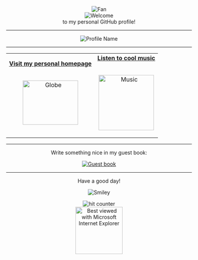 <div align="center">
<img src="https://github.com/fnky/fnky/raw/fnky/img/fan-1.gif" alt="Fan" align="center">
</div>

<div align="center">
<img src="https://github.com/fnky/fnky/raw/fnky/img/welcome-fire.gif" alt="Welcome" align="center">
</div>

<div align="center">
to my personal GitHub profile!
</div>

<hr>

<div align="center">
<img src="https://www.bloggif.com/tmp/53ef6224826d476a6663e7c904b228b4/text.gif?1758802111" alt="Profile Name" align="center">
</div>

<hr>


<table width="100%" align="center">
<tr>
<td align="center">
<a href="https://0xh4ck3rm4n.vercel.app/">
<strong>Visit my personal homepage</strong>
<br />
<br />

<p>

<img alt="Globe" height="120" width="150" src="https://github.com/fnky/fnky/raw/fnky/img/website.gif">
</a>
</p>

</td>


<td align="center">
<a href="https://youtu.be/Uw5OLnN7UvM?si=q-9L-xuDsqFF6M4r">
<strong>Listen to cool music</strong>
<br />
<br />


<p>
<img height="150" width="150" alt="Music" src="https://github.com/BrunnerLivio/brunnerlivio/blob/master/images/music.gif"> 
</a>
</p>

</td>
</tr>
</table>

<hr>

<div align="center">
<p>Write something nice in my guest book:</p>
<a href="https://github.com/0xh4ck3rm4n/0xh4ck3rm4n/issues"><img src="https://github.com/fnky/fnky/raw/fnky/img/guestbook.gif" alt="Guest book" align="center"></a>
</div>

<hr>

<div align="center">
<p>Have a good day!</p>
<div>
<img src="https://github.com/fnky/fnky/raw/fnky/img/smile.gif" alt="Smiley" align="center">
</div>
</div>

<div align="center">
<p></p>
<img src="https://profile-counter.glitch.me/fnky/count.svg" alt="hit counter" align="center">
</div>

<div align="center">
<img src="https://github.com/fnky/fnky/raw/fnky/img/ie.jpg" alt="Best viewed with Microsoft Internet Explorer" align="center" width="128">
</div>
